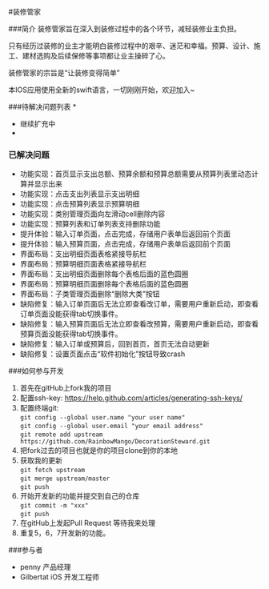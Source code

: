 #装修管家

###简介
装修管家旨在深入到装修过程中的各个环节，减轻装修业主负担。  

只有经历过装修的业主才能明白装修过程中的艰辛、迷茫和幸福。预算、设计、施工、建材选购及后续保修等事项都让业主操碎了心。

装修管家的宗旨是“让装修变得简单”

本IOS应用使用全新的swift语言，一切刚刚开始，欢迎加入~

###待解决问题列表
* 
* 继续扩充中
* 

### 已解决问题
* 功能实现：首页显示支出总额、预算余额和预算总额需要从预算列表里动态计算并显示出来
* 功能实现：点击支出列表显示支出明细
* 功能实现：点击预算列表显示预算明细
* 功能实现：类别管理页面向左滑动cell删除内容
* 功能实现：预算列表和订单列表支持删除功能
* 提升体验：输入订单页面，点击完成，存储用户表单后返回前个页面
* 提升体验：输入预算页面，点击完成，存储用户表单后返回前个页面
* 界面布局：支出明细页面表格紧接导航栏
* 界面布局：预算明细页面表格紧接导航栏
* 界面布局：支出明细页面删除每个表格后面的蓝色圆圈
* 界面布局：预算明细页面删除每个表格后面的蓝色圆圈 
* 界面布局：子类管理页面删除“删除大类”按钮
* 缺陷修复：输入订单页面后无法立即查看改订单，需要用户重新启动，即查看订单页面没能获得tab切换事件。
* 缺陷修复：输入预算页面后无法立即查看改预算，需要用户重新启动，即查看预算页面没能获得tab切换事件。
* 缺陷修复：输入订单或预算后，回到首页，首页无法自动更新
* 缺陷修复：设置页面点击“软件初始化”按钮导致crash

###如何参与开发
1. 首先在gitHub上fork我的项目
2. 配置ssh-key: <https://help.github.com/articles/generating-ssh-keys/>
3. 配置终端git:  
   `git config --global user.name "your user name"`  
   `git config --global user.email "your email address"`  
   `git remote add upstream https://github.com/RainbowMango/DecorationSteward.git`  
4. 把fork过去的项目也就是你的项目clone到你的本地
5. 获取我的更新  
   `git fetch upstream`   
   `git merge upstream/master`  
   `git push`
6. 开始开发新的功能并提交到自己的仓库  
   `git commit -m "xxx"`  
   `git push`
7. 在gitHub上发起Pull Request 等待我来处理
8. 重复5，6，7开发新的功能。

###参与者
* penny  产品经理
* Gilbertat iOS 开发工程师
